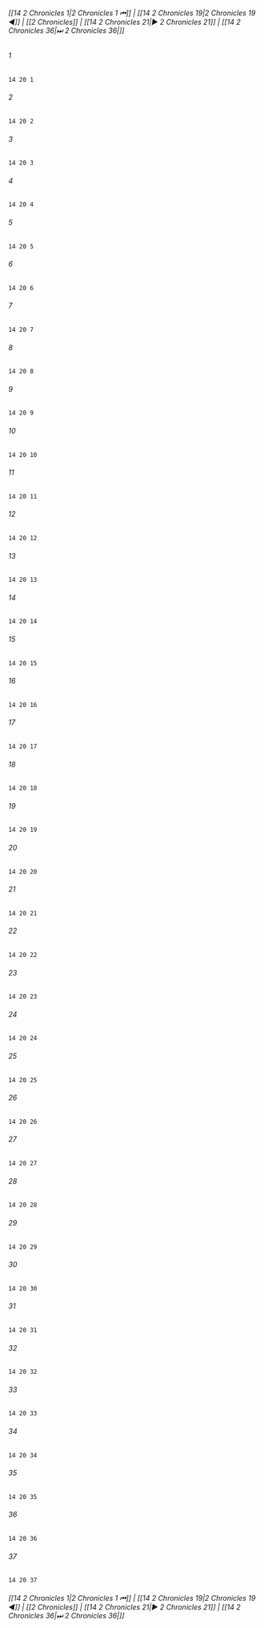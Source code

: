 
###### [[14 2 Chronicles 1|2 Chronicles 1 ⏮]] | [[14 2 Chronicles 19|2 Chronicles 19 ◀]] | [[2 Chronicles]] | [[14 2 Chronicles 21|▶ 2 Chronicles 21]] | [[14 2 Chronicles 36|⏭ 2 Chronicles 36|]]

###### 1
``` verse
14 20 1 
```
###### 2
``` verse
14 20 2 
```
###### 3
``` verse
14 20 3 
```
###### 4
``` verse
14 20 4 
```
###### 5
``` verse
14 20 5 
```
###### 6
``` verse
14 20 6 
```
###### 7
``` verse
14 20 7 
```
###### 8
``` verse
14 20 8 
```
###### 9
``` verse
14 20 9 
```
###### 10
``` verse
14 20 10 
```
###### 11
``` verse
14 20 11 
```
###### 12
``` verse
14 20 12 
```
###### 13
``` verse
14 20 13 
```
###### 14
``` verse
14 20 14 
```
###### 15
``` verse
14 20 15 
```
###### 16
``` verse
14 20 16 
```
###### 17
``` verse
14 20 17 
```
###### 18
``` verse
14 20 18 
```
###### 19
``` verse
14 20 19 
```
###### 20
``` verse
14 20 20 
```
###### 21
``` verse
14 20 21 
```
###### 22
``` verse
14 20 22 
```
###### 23
``` verse
14 20 23 
```
###### 24
``` verse
14 20 24 
```
###### 25
``` verse
14 20 25 
```
###### 26
``` verse
14 20 26 
```
###### 27
``` verse
14 20 27 
```
###### 28
``` verse
14 20 28 
```
###### 29
``` verse
14 20 29 
```
###### 30
``` verse
14 20 30 
```
###### 31
``` verse
14 20 31 
```
###### 32
``` verse
14 20 32 
```
###### 33
``` verse
14 20 33 
```
###### 34
``` verse
14 20 34 
```
###### 35
``` verse
14 20 35 
```
###### 36
``` verse
14 20 36 
```
###### 37
``` verse
14 20 37 
```

###### [[14 2 Chronicles 1|2 Chronicles 1 ⏮]] | [[14 2 Chronicles 19|2 Chronicles 19 ◀]] | [[2 Chronicles]] | [[14 2 Chronicles 21|▶ 2 Chronicles 21]] | [[14 2 Chronicles 36|⏭ 2 Chronicles 36|]]

